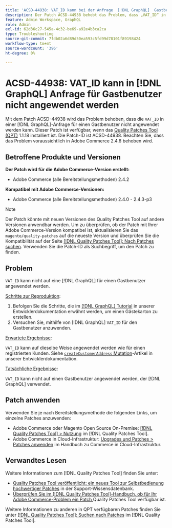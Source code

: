 ```yaml
---
title: 'ACSD-44938: VAT_ID kann bei der Anfrage  [!DNL GraphQL]  Gastbenutzers nicht angewendet werden'
description: Der Patch ACSD-44938 behebt das Problem, dass „VAT_ID“ in einer Anfrage  [!DNL GraphQL]  Gastbenutzers nicht angewendet werden kann. Dieser Patch ist verfügbar, wenn das [Quality Patches Tool (QPT)](https://experienceleague.adobe.com/de/docs/commerce-operations/tools/quality-patches-tool/quality-patches-tool-to-self-serve-quality-patches) 1.1.18 installiert ist. Die Patch-ID ist ACSD-44938. Beachten Sie, dass das Problem voraussichtlich in Adobe Commerce 2.4.6 behoben wird.
feature: Admin Workspace, GraphQL
role: Admin
exl-id: 62d36c27-545a-4c32-be69-a92e4b3ca2ca
type: Troubleshooting
source-git-commit: 7fdb02a6d89d50ea593c5fd99d78101f89198424
workflow-type: tm+mt
source-wordcount: '396'
ht-degree: 0%

---
```


# ACSD-44938: VAT_ID kann in [!DNL GraphQL] Anfrage für Gastbenutzer nicht angewendet werden

Mit dem Patch ACSD-44938 wird das Problem behoben, dass die `VAT_ID` in einer [!DNL GraphQL]-Anfrage für einen Gastbenutzer nicht angewendet werden kann. Dieser Patch ist verfügbar, wenn das [Quality Patches Tool (QPT)](https://experienceleague.adobe.com/de/docs/commerce-operations/tools/quality-patches-tool/quality-patches-tool-to-self-serve-quality-patches) 1.1.18 installiert ist. Die Patch-ID ist ACSD-44938. Beachten Sie, dass das Problem voraussichtlich in Adobe Commerce 2.4.6 behoben wird.

## Betroffene Produkte und Versionen

**Der Patch wird für die Adobe Commerce-Version erstellt:**

* Adobe Commerce (alle Bereitstellungsmethoden) 2.4.2

**Kompatibel mit Adobe Commerce-Versionen:**

* Adobe Commerce (alle Bereitstellungsmethoden) 2.4.0 - 2.4.3-p3

>[!NOTE]
>
>Der Patch könnte mit neuen Versionen des Quality Patches Tool auf andere Versionen anwendbar werden. Um zu überprüfen, ob der Patch mit Ihrer Adobe Commerce-Version kompatibel ist, aktualisieren Sie das `magento/quality-patches` auf die neueste Version und überprüfen Sie die Kompatibilität auf der Seite [[!DNL Quality Patches Tool]: Nach Patches suchen](https://experienceleague.adobe.com/de/docs/commerce-operations/tools/quality-patches-tool/quality-patches-tool-to-self-serve-quality-patches). Verwenden Sie die Patch-ID als Suchbegriff, um den Patch zu finden.

## Problem

`VAT_ID` kann nicht auf eine [!DNL GraphQL] für einen Gastbenutzer angewendet werden.

<u>Schritte zur Reproduktion</u>:

1. Befolgen Sie die Schritte, die im [[!DNL GraphQL] Tutorial](https://developer.adobe.com/commerce/webapi/graphql/tutorials/checkout/) in unserer Entwicklerdokumentation erwähnt werden, um einen Gästekarton zu erstellen.
1. Versuchen Sie, mithilfe von [!DNL GraphQL] `VAT_ID` für den Gastbenutzer anzuwenden.

<u>Erwartete Ergebnisse</u>:

`VAT_ID` kann auf dieselbe Weise angewendet werden wie für einen registrierten Kunden. Siehe [`createCustomerAddress` Mutation](https://developer.adobe.com/commerce/webapi/graphql/schema/customer/mutations/create-address/)-Artikel in unserer Entwicklerdokumentation.

<u>Tatsächliche Ergebnisse</u>:

`VAT_ID` kann nicht auf einen Gastbenutzer angewendet werden, der [!DNL GraphQL] verwendet.

## Patch anwenden

Verwenden Sie je nach Bereitstellungsmethode die folgenden Links, um einzelne Patches anzuwenden:

* Adobe Commerce oder Magento Open Source On-Premise: [[!DNL Quality Patches Tool] > Nutzung](/help/tools/quality-patches-tool/usage.md) im [!DNL Quality Patches Tool].
* Adobe Commerce in Cloud-Infrastruktur: [Upgrades und Patches > Patches anwenden](https://experienceleague.adobe.com/docs/commerce-cloud-service/user-guide/develop/upgrade/apply-patches.html?lang=de) im Handbuch zu Commerce in Cloud-Infrastruktur.

## Verwandtes Lesen

Weitere Informationen zum [!DNL Quality Patches Tool] finden Sie unter:

* [Quality Patches Tool veröffentlicht: ein neues Tool zur Selbstbedienung hochwertiger Patches](https://experienceleague.adobe.com/de/docs/commerce-operations/tools/quality-patches-tool/quality-patches-tool-to-self-serve-quality-patches) in der Support-Wissensdatenbank.
* [Überprüfen Sie im [!DNL Quality Patches Tool]-Handbuch, ob für Ihr Adobe Commerce-Problem ein Patch ](/help/tools/quality-patches-tool/patches-available-in-qpt/check-patch-for-magento-issue-with-magento-quality-patches.md) Quality Patches Tool verfügbar ist.

Weitere Informationen zu anderen in QPT verfügbaren Patches finden Sie unter [[!DNL Quality Patches Tool]: Suchen nach Patches](https://experienceleague.adobe.com/tools/commerce-quality-patches/index.html?lang=de) im [!DNL Quality Patches Tool].
